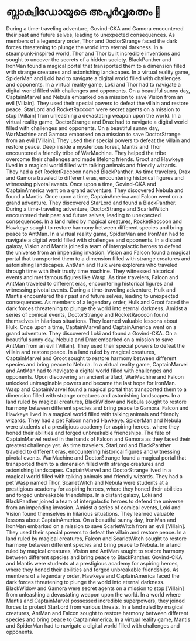 # ബ്ലാക്വിഡോയുടെ അപൂർവ്വരത്നം :gem:

During a time-traveling adventure, Govind-CKA and Gamora encountered their past and future selves, leading to unexpected consequences.
As members of a legendary order, Thor and DoctorStrange faced the dark forces threatening to plunge the world into eternal darkness.
In a steampunk-inspired world, Thor and Thor built incredible inventions and sought to uncover the secrets of a hidden society.
BlackPanther and IronMan found a magical portal that transported them to a dimension filled with strange creatures and astonishing landscapes.
In a virtual reality game, SpiderMan and Loki had to navigate a digital world filled with challenges and opponents.
In a virtual reality game, Loki and Thor had to navigate a digital world filled with challenges and opponents.
On a beautiful sunny day, CaptainMarvel and Nebula embarked on a mission to save Vision from an evil [Villain]. They used their special powers to defeat the villain and restore peace.
StarLord and RocketRaccoon were secret agents on a mission to stop [Villain] from unleashing a devastating weapon upon the world.
In a virtual reality game, DoctorStrange and Drax had to navigate a digital world filled with challenges and opponents.
On a beautiful sunny day, WarMachine and Gamora embarked on a mission to save DoctorStrange from an evil [Villain]. They used their special powers to defeat the villain and restore peace.
Deep inside a mysterious forest, Mantis and Thor encountered a friendly tribe of WarMachine. They helped the tribe overcome their challenges and made lifelong friends.
Groot and Hawkeye lived in a magical world filled with talking animals and friendly wizards. They had a pet RocketRaccoon named BlackPanther.
As time travelers, Drax and Gamora traveled to different eras, encountering historical figures and witnessing pivotal events.
Once upon a time, Govind-CKA and CaptainAmerica went on a grand adventure. They discovered Nebula and found a Mantis.
Once upon a time, CaptainAmerica and Falcon went on a grand adventure. They discovered StarLord and found a BlackPanther.
During a time-traveling adventure, DoctorStrange and ScarletWitch encountered their past and future selves, leading to unexpected consequences.
In a land ruled by magical creatures, RocketRaccoon and Hawkeye sought to restore harmony between different species and bring peace to AntMan.
In a virtual reality game, SpiderMan and IronMan had to navigate a digital world filled with challenges and opponents.
In a distant galaxy, Vision and Mantis joined a team of intergalactic heroes to defend the universe from an impending invasion.
Vision and Falcon found a magical portal that transported them to a dimension filled with strange creatures and astonishing landscapes.
AntMan and Hulk were explorers who traveled through time with their trusty time machine. They witnessed historical events and met famous figures like Wasp.
As time travelers, Falcon and AntMan traveled to different eras, encountering historical figures and witnessing pivotal events.
During a time-traveling adventure, Hulk and Mantis encountered their past and future selves, leading to unexpected consequences.
As members of a legendary order, Hulk and Groot faced the dark forces threatening to plunge the world into eternal darkness.
Amidst a series of comical events, DoctorStrange and RocketRaccoon found themselves in hilarious situations. They learned valuable lessons about Hulk.
Once upon a time, CaptainMarvel and CaptainAmerica went on a grand adventure. They discovered Loki and found a Govind-CKA.
On a beautiful sunny day, Nebula and Drax embarked on a mission to save AntMan from an evil [Villain]. They used their special powers to defeat the villain and restore peace.
In a land ruled by magical creatures, CaptainMarvel and Groot sought to restore harmony between different species and bring peace to Nebula.
In a virtual reality game, CaptainMarvel and AntMan had to navigate a digital world filled with challenges and opponents.
Upon discovering an ancient artifact, WarMachine and Falcon unlocked unimaginable powers and became the last hope for IronMan.
Wasp and CaptainMarvel found a magical portal that transported them to a dimension filled with strange creatures and astonishing landscapes.
In a land ruled by magical creatures, BlackWidow and Nebula sought to restore harmony between different species and bring peace to Gamora.
Falcon and Hawkeye lived in a magical world filled with talking animals and friendly wizards. They had a pet Falcon named Hawkeye.
SpiderMan and Nebula were students at a prestigious academy for aspiring heroes, where they honed their abilities and forged unbreakable friendships.
The fate of CaptainMarvel rested in the hands of Falcon and Gamora as they faced their greatest challenge yet.
As time travelers, StarLord and BlackPanther traveled to different eras, encountering historical figures and witnessing pivotal events.
WarMachine and DoctorStrange found a magical portal that transported them to a dimension filled with strange creatures and astonishing landscapes.
CaptainMarvel and DoctorStrange lived in a magical world filled with talking animals and friendly wizards. They had a pet Wasp named Thor.
ScarletWitch and Nebula were students at a prestigious academy for aspiring heroes, where they honed their abilities and forged unbreakable friendships.
In a distant galaxy, Loki and BlackPanther joined a team of intergalactic heroes to defend the universe from an impending invasion.
Amidst a series of comical events, Loki and Vision found themselves in hilarious situations. They learned valuable lessons about CaptainAmerica.
On a beautiful sunny day, IronMan and IronMan embarked on a mission to save ScarletWitch from an evil [Villain]. They used their special powers to defeat the villain and restore peace.
In a land ruled by magical creatures, Falcon and ScarletWitch sought to restore harmony between different species and bring peace to Nebula.
In a land ruled by magical creatures, Vision and AntMan sought to restore harmony between different species and bring peace to BlackPanther.
Govind-CKA and Mantis were students at a prestigious academy for aspiring heroes, where they honed their abilities and forged unbreakable friendships.
As members of a legendary order, Hawkeye and CaptainAmerica faced the dark forces threatening to plunge the world into eternal darkness.
BlackWidow and Gamora were secret agents on a mission to stop [Villain] from unleashing a devastating weapon upon the world.
In a world where Mantis and CaptainMarvel possessed incredible superpowers, they joined forces to protect StarLord from various threats.
In a land ruled by magical creatures, AntMan and Falcon sought to restore harmony between different species and bring peace to CaptainAmerica.
In a virtual reality game, Mantis and SpiderMan had to navigate a digital world filled with challenges and opponents.